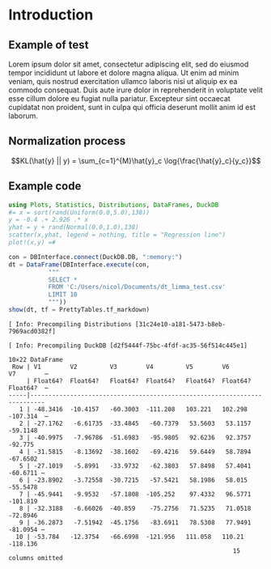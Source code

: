 Introduction
================

## Example of test

Lorem ipsum dolor sit amet, consectetur adipiscing elit, sed do eiusmod
tempor incididunt ut labore et dolore magna aliqua. Ut enim ad minim
veniam, quis nostrud exercitation ullamco laboris nisi ut aliquip ex ea
commodo consequat. Duis aute irure dolor in reprehenderit in voluptate
velit esse cillum dolore eu fugiat nulla pariatur. Excepteur sint
occaecat cupidatat non proident, sunt in culpa qui officia deserunt
mollit anim id est laborum.

## Normalization process

$$KL(\hat{y} || y) = \sum_{c=1}^{M}\hat{y}_c \log{\frac{\hat{y}_c}{y_c}}$$

## Example code

``` julia
using Plots, Statistics, Distributions, DataFrames, DuckDB
#= x = sort(rand(Uniform(0.0,5.0),138))
y = -0.4 .+ 2.926 .* x 
yhat = y + rand(Normal(0.0,1.0),138)
scatter(x,yhat, legend = nothing, title = "Regression line")
plot!(x,y) =#

con = DBInterface.connect(DuckDB.DB, ":memory:")
dt = DataFrame(DBInterface.execute(con,
           """
           SELECT *
           FROM 'C:/Users/nicol/Documents/dt_limma_test.csv'
           LIMIT 10
           """))
show(dt, tf = PrettyTables.tf_markdown)
```

    [ Info: Precompiling Distributions [31c24e10-a181-5473-b8eb-7969acd0382f]

    [ Info: Precompiling DuckDB [d2f5444f-75bc-4fdf-ac35-56f514c445e1]

    10×22 DataFrame
     Row | V1        V2         V3        V4         V5        V6        V7        ⋯
         | Float64?  Float64?   Float64?  Float64?   Float64?  Float64?  Float64?  ⋯
    -----|--------------------------------------------------------------------------
       1 | -48.3416  -10.4157   -60.3003  -111.208   103.221   102.298   -107.314  ⋯
       2 | -27.1762   -6.61735  -33.4845   -60.7379   53.5603   53.1157   -59.1148
       3 | -40.9975   -7.96786  -51.6983   -95.9805   92.6236   92.3757   -92.775
       4 | -31.5815   -8.13692  -38.1602   -69.4216   59.6449   58.7894   -67.6502
       5 | -27.1019   -5.8991   -33.9732   -62.3803   57.8498   57.4041   -60.6711 ⋯
       6 | -23.8902   -3.72558  -30.7215   -57.5421   58.1986   58.015    -55.5478
       7 | -45.9441   -9.9532   -57.1808  -105.252    97.4332   96.5771  -101.819
       8 | -32.3188   -6.66026  -40.859    -75.2756   71.5235   71.0518   -72.8946
       9 | -36.2873   -7.51942  -45.1756   -83.6911   78.5308   77.9491   -81.0954 ⋯
      10 | -53.784   -12.3754   -66.6998  -121.956   111.058   110.21    -118.136
                                                                  15 columns omitted
